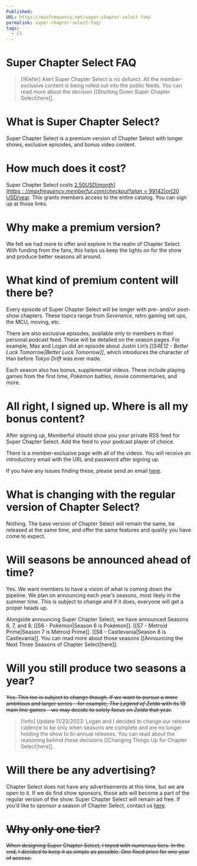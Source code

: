 ```yaml
---
Published: 
URL: https://maxfrequency.net/super-chapter-select-faq/
permalink: super-chapter-select-faq/
tags:
  - CS
---
```

# Super Chapter Select FAQ

> [!Kiefer] Alert
> Super Chapter Select is no defunct. All the member-exclusive content is being rolled out into the public feeds. You can read more about the decision [[Shutting Down Super Chapter Select|here]].

# What is Super Chapter Select?

Super Chapter Select is a premium version of Chapter Select with longer shows, exclusive episodes, and bonus video content.
# How much does it cost?

Super Chapter Select costs [$2.50 USD/month](https://maxfrequency.memberful.com/checkout?plan=99142) or [$20 USD/year](https://maxfrequency.memberful.com/checkout?plan=76115). This grants members access to the entire catalog. You can sign up at those links.
# Why make a premium version?

We felt we had more to offer and explore in the realm of Chapter Select. With funding from the fans, this helps us keep the lights on for the show and produce better seasons all around.
# What kind of premium content will there be?

Every episode of Super Chapter Select will be longer with pre- and/or post-show chapters. These topics range from *Severance*, retro gaming set ups, the MCU, moving, etc.

There are also exclusive episodes, available only to members in their personal podcast feed. These will be detailed on the season pages. For example, Max and Logan did an episode about Justin Lin’s *[[S4E12 - Better Luck Tomorrow|Better Luck Tomorrow]]*, which introduces the character of Han before *Tokyo Drift* was ever made.

Each season also has bonus, supplemental videos. These include playing games from the first time, *Pokémon* battles, movie commentaries, and more.
# All right, I signed up. Where is all my bonus content?

After signing up, Memberful should show you your private RSS feed for Super Chapter Select. Add the feed to your podcast player of choice.

There is a member-exclusive page with all of the videos. You will receive an introductory email with the URL and password after signing up.

If you have any issues finding these, please send an email [here](mailto:max@maxfrequency.net).
# What is changing with the regular version of Chapter Select?

Nothing. The base version of Chapter Select will remain the same, be released at the same time, and offer the same features and quality you have come to expect.
# Will seasons be announced ahead of time?

Yes. We want members to have a vision of what is coming down the pipeline. We plan on announcing each year’s seasons, most likely in the summer time. This is subject to change and if it does, everyone will get a proper heads up.

Alongside announcing Super Chapter Select, we have announced Seasons 6, 7, and 8. [[S6 - Pokémon|Season 6 is Pokémon]]. [[S7 - Metroid Prime|Season 7 is Metroid Prime]]. [[S8 - Castlevania|Season 8 is Castlevania]]. You can read more about those seasons [[Announcing the Next Three Seasons of Chapter Select|here]].
# Will you still produce two seasons a year?

~~Yes. This too is subject to change though. If we want to pursue a more ambitious and larger series – for example, *The Legend of Zelda* with its 19 main line games – we may decide to solely focus on *Zelda* that year.~~

> [!info] Update 11/23/2023:
> Logan and I decided to change our release cadence to be only when seasons are complete and are no longer holding the show to bi-annual releases. You can read about the reasoning behind these decisions [[Changing Things Up for Chapter Select|here]].
# Will there be any advertising?

Chapter Select does not have any advertisements at this time, but we are open to it. If we do find show sponsors, those ads will become a part of the regular version of the show. Super Chapter Select will remain ad free. If you’d like to sponsor a season of Chapter Select, contact us [here](mailto:max@maxfrequency.net).
# ~~Why only one tier?~~

~~When designing Super Chapter Select, I toyed with numerous tiers. In the end, I decided to keep it as simple as possible. One fixed price for one year of access.~~